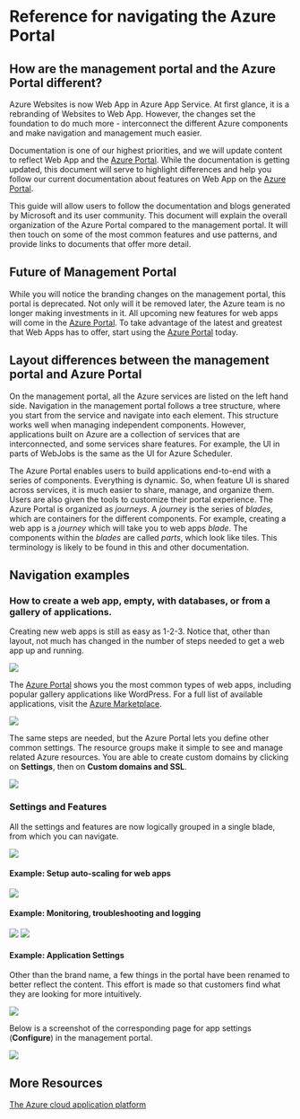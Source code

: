 <properties
	pageTitle="Reference for navigating the Azure portal"
	description="Learn the different user experiences for App Service Web between the management portal and the Azure Portal"
	services="app-service-web"
	documentationCenter=""
	authors="jaime-espinosa"
	manager="wpickett"
	editor="jimbe"/>

<tags
	ms.service="app-service-web"
	ms.workload="web"
	ms.tgt_pltfrm="na"
	ms.devlang="na"
	ms.topic="article"
	ms.date="03/06/2015"
	ms.author="jaime-espinosa"/>

# Reference for navigating the Azure Portal #

## How are the management portal and the Azure Portal different? ##

Azure Websites is now Web App in Azure App Service. At first glance, it is a rebranding of Websites to Web App. However, the changes set the foundation to do much more - interconnect the different Azure components and make navigation and management much easier. 

Documentation is one of our highest priorities, and we will update content to reflect Web App and the [Azure Portal]. While the documentation is getting updated, this document will serve to highlight differences and help you follow our current documentation about features on Web App on the [Azure Portal]. 

This guide will allow users to follow the documentation and blogs generated by Microsoft and its user community. This document will explain the overall organization of the Azure Portal compared to the management portal. It will then touch on some of the most common features and use patterns, and provide links to documents that offer more detail. 

## Future of Management Portal ##

While you will notice the branding changes on the management portal, this portal is deprecated. Not only will it be removed later, the Azure team is no longer making investments in it. All upcoming new features for web apps will come in the [Azure Portal]. To take advantage of the latest and greatest that Web Apps has to offer, start using the [Azure Portal] today.

## Layout differences between the management portal and Azure Portal ##

On the management portal, all the Azure services are listed on the left hand side. Navigation in the management portal follows a tree structure, where you start from the service and navigate into each element. This structure works well when managing independent components. However, applications built on Azure are a collection of services that are interconnected, and some services share features. For example, the UI in parts of WebJobs is the same as the UI for Azure Scheduler. 

The Azure Portal enables users to build applications end-to-end with a series of components. Everything is dynamic. So, when feature UI is shared across services, it is much easier to share, manage, and organize them. Users are also given the tools to customize their portal experience. The Azure Portal is organized as *journeys*. A *journey* is the series of *blades*, which are containers for the different components. For example, creating a web app is a *journey* which will take you to web apps *blade*. The components within the *blades* are called *parts*, which look like tiles. This terminology is likely to be found in this and other documentation.

## Navigation examples ##

### How to create a web app, empty, with databases, or from a gallery of applications. ###

Creating new web apps is still as easy as 1-2-3. Notice that, other than layout, not much has changed in the number of steps needed to get a web app up and running. 

![](./media/app-service-web-app-preview-portal/CreateWebApp.png)

The [Azure Portal] shows you the most common types of web apps, including popular gallery applications like WordPress. For a full list of available applications, visit the [Azure Marketplace].

![](./media/app-service-web-app-preview-portal/CreateWebAppSettings.png)

The same steps are needed, but the Azure Portal lets you define other common settings. The resource groups make it simple to see and manage related Azure resources. You are able to create custom domains by clicking on **Settings**, then on **Custom domains and SSL**.

![](./media/app-service-web-app-preview-portal/ConfigureWebApp.png)

### Settings and Features ###

All the settings and features are now logically grouped in a single blade, from which you can navigate.

![](./media/app-service-web-app-preview-portal/WebAppSettings.png)

#### Example: Setup auto-scaling for web apps ####

![](./media/app-service-web-app-preview-portal/AutoScaling.png)

#### Example: Monitoring, troubleshooting and logging #### 

![](./media/app-service-web-app-preview-portal/Monitoring.png)
![](./media/app-service-web-app-preview-portal/Diagnostics.png)
 
#### Example: Application Settings #### 

Other than the brand name, a few things in the portal have been renamed to better reflect the content. This effort is made so that customers find what they are looking for more intuitively. 

![](./media/app-service-web-app-preview-portal/AppSettingsPreview.png)

Below is a screenshot of the corresponding page for app settings (**Configure**) in the management portal.

![](./media/app-service-web-app-preview-portal/AppSettings.png)

## More Resources ##
[The Azure cloud application platform](../app-service-cloud-app-platform/)

[Azure Portal]: https://portal.azure.com
[Azure Marketplace]: /marketplace/
